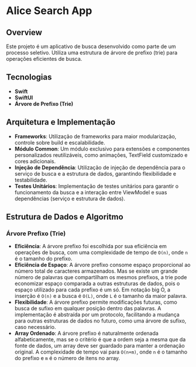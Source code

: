 # Alice Search App

## Overview

Este projeto é um aplicativo de busca desenvolvido como parte de um processo
seletivo. Utiliza uma estrutura de árvore de prefixo (trie) para operações
eficientes de busca.

## Tecnologias

- **Swift**
- **SwiftUI**
- **Árvore de Prefixo (Trie)**

## Arquitetura e Implementação

- **Frameworks**: Utilização de frameworks para maior modularização, controle sobre build e escalabilidade.
- **Módulo Common**: Um módulo exclusivo para extensões e componentes personalizados reutilizáveis, como animações, TextField customizado e cores adicionais. 
- **Injeção de Dependência**: Utilização de injeção de dependência para o serviço de busca e a estrutura de dados, garantindo flexibilidade e testabilidade.
- **Testes Unitários**: Implementação de testes unitários para garantir o funcionamento da busca e a interação entre ViewModel e suas dependências (serviço e estrutura de dados).

## Estrutura de Dados e Algoritmo

### Árvore Prefixo (Trie)

- **Eficiência**: A árvore prefixo foi escolhida por sua eficiência em operações de busca, com uma complexidade de tempo de `O(n)`, onde `n` é o tamanho do prefixo.
- **Eficiência de Espaço**: A árvore prefixo consome espaço proporcional ao número total de caracteres armazenados. Mas se existe um grande número de palavras que compartilham os mesmos prefixos, a trie pode economizar espaço comparada a outras estruturas de dados, pois o espaço utilizado para cada prefixo é um só. Em notação big O, a inserção é `O(n)` e a busca é `O(L)`, onde `L` é o tamanho da maior palavra.
- **Flexibilidade**: A árvore prefixo permite modificações futuras, como busca de sufixo em qualquer posição dentro das palavras. A implementação é abstraída por um protocolo, facilitando a mudança para outras estruturas de dados no futuro, como uma árvore de sufixo, caso necessário.
- **Array Ordenado**: A árvore prefixo é naturalmente ordenada alfabeticamente, mas se o critério é que a ordem seja a mesma que da fonte de dados, um array deve ser guardado para manter a ordenação original. A complexidade de tempo vai para `O(n+m)`, onde `n` é o tamanho do prefixo e `m` é o número de itens no array.
